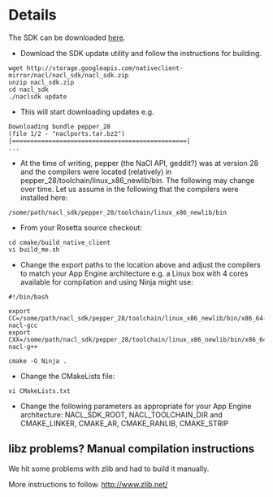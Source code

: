 # Details #

The SDK can be downloaded [here](https://developers.google.com/native-client/sdk/download).

  * Download the SDK update utility and follow the instructions for building.
```
wget http://storage.googleapis.com/nativeclient-mirror/nacl/nacl_sdk/nacl_sdk.zip
unzip nacl_sdk.zip
cd nacl_sdk
./naclsdk update
```
  * This will start downloading updates e.g.
```
Downloading bundle pepper_28
(file 1/2 - "naclports.tar.bz2")
|================================================|
...
```
  * At the time of writing, pepper (the NaCl API, geddit?) was at version 28 and the compilers were located (relatively) in  pepper\_28/toolchain/linux\_x86\_newlib/bin. The following may change over time. Let us assume in the following that the compilers were installed here:
```
/some/path/nacl_sdk/pepper_28/toolchain/linux_x86_newlib/bin
```
  * From your Rosetta source checkout:
```
cd cmake/build_native_client
vi build_me.sh 
```
  * Change the export paths to the location above and adjust the compilers to match your App Engine architecture e.g. a Linux box with 4 cores available for compilation and using Ninja might use:
```
#!/bin/bash

export CC=/some/path/nacl_sdk/pepper_28/toolchain/linux_x86_newlib/bin/x86_64-nacl-gcc
export CXX=/some/path/nacl_sdk/pepper_28/toolchain/linux_x86_newlib/bin/x86_64-nacl-g++

cmake -G Ninja .
```
  * Change the CMakeLists file:
```
vi CMakeLists.txt
```
  * Change the following parameters as appropriate for your App Engine architecture: NACL\_SDK\_ROOT, NACL\_TOOLCHAIN\_DIR and CMAKE\_LINKER, CMAKE\_AR, CMAKE\_RANLIB, CMAKE\_STRIP

## libz problems? Manual compilation instructions ##

We hit some problems with zlib and had to build it manually.

More instructions to follow.
http://www.zlib.net/
